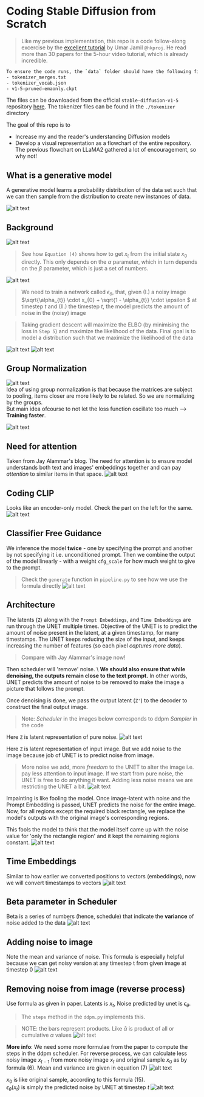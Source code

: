 # Coding Stable Diffusion from Scratch

> Like my previous implementation, this repo is a code follow-along excercise by the [excellent tutorial](https://www.youtube.com/watch?v=ZBKpAp_6TGI) by Umar Jamil `@hkproj`. He read more than 30 papers for the 5-hour video tutorial, which is already incredible. 

```bash
To ensure the code runs, the `data` folder should have the following files 
- tokenizer_merges.txt 
- tokenizer_vocab.json
- v1-5-pruned-emaonly.ckpt
```

The files can be downloaded from the official `stable-diffusion-v1-5` repository [here](https://huggingface.co/runwayml/stable-diffusion-v1-5/tree/main/). The tokenizer files can be found in the `./tokenizer` directory

The goal of this repo is to 
- Increase my and the reader's understanding Diffusion models 
- Develop a visual representation as a flowchart of the entire repository. The previous flowchart on LLaMA2 gathered a lot of encouragement, so why not!


## What is a generative model
A generative model learns a probability distribution of the data set such that we can then sample from the distribution to create new instances of data.

![alt text](readme-images/data-distribution.png)


## Background
![alt text](readme-images/background.png)
> See how `Equation (4)` shows how to get $x_{t}$ from the initial state $x_{0}$ directly. This only depends on the $\alpha$ parameter, which in turn depends on the $\beta$ parameter, which is just a set of numbers.

![alt text](readme-images/training-sampling.png)
> We need to train a network called $\epsilon_{\theta}$, that, given (I.) a noisy image $\sqrt{\alpha_{t}} \cdot x_{0} + \sqrt{1 - \alpha_{t}} \cdot \epsilon $ at timestep $t$ and (II.) the timestep $t$, the model predicts the amount of noise in the (noisy) image

> Taking gradient descent will maximize the ELBO (by minimising the loss in `Step 5`) and maximize the likelihood of the data. Final goal is to model a distribution such that we maximize the likelihood of the data 


![alt text](readme-images/overview.png)
![alt text](readme-images/classifier-guidance.png)


## Group Normalization
![alt text](readme-images/layer-norm.png) \
Idea of using group normalization is that because the matrices are subject to pooling, items closer are more likely to be related. So we are normalizing by the groups. <br>
But main idea ofcourse to not let the loss function oscillate too much --> **Training faster**. 

![alt text](readme-images/group-norm.png)


## Need for attention 
Taken from Jay Alammar's blog. The need for attention is to ensure model understands both text and images' embeddings together and can pay *attention* to similar items in that space.
![alt text](readme-images/jalammar-attention.jpeg)


## Coding CLIP
Looks like an encoder-only model. Check the part on the left for the same. 
![alt text](readme-images/clip-encoder.png)


## Classifier Free Guidance
We inference the model **twice** - one by specifying the prompt and another by not specifying it i.e. unconditioned prompt. Then we combine the output of the model linearly - with a weight `cfg_scale` for how much weight to give to the prompt. 
> Check the `generate` function in `pipeline.py` to see how we use the formula directly
![alt text](readme-images/classifier-free-guidance.png)

## Architecture
The latents (`Z`) along with the `Prompt Embeddings`, and `Time Embeddings` are run through the UNET multiple times. Objective of the UNET is to predict the amount of noise present in the latent, at a given timestamp, for many timestamps. The UNET keeps reducing the size of the input, and keeps increasing the number of features (so each pixel *captures more data*).
> Compare with Jay Alammar's image now!

Then scheduler will 'remove' noise. \ 
**We should also ensure that while denoising, the outputs remain close to the text prompt.**
In other words, UNET predicts the amount of noise to be removed to make the image a picture that follows the prompt.

Once denoising is done, we pass the output latent (`Z'`) to the decoder to construct the final output image. 

> Note: *Scheduler* in the images below corresponds to ddpm *Sampler* in the code

Here `Z` is latent representation of pure noise.
![alt text](readme-images/arch-text-to-img.png)

Here `Z` is latent representation of input image. But we add noise to the image because job of UNET is to predict noise from image. 

> More noise we add, more *freedom* to the UNET to alter the image i.e. pay less attention to input image. If we start from pure noise, the UNET is free to do anything it want. Adding less noise means we are restricting the UNET a bit. 
![alt text](readme-images/arch-img-to-img.png)


Impainting is like fooling the model. Once image-latent with noise and the Prompt Embedding is passed, UNET predicts the noise for the entire image. Now, for all regions except the required black rectangle, we replace the model's outputs with the original image's corresponding regions. 

This fools the model to think that the model itself came up with the noise value for 'only the rectangle region' and it kept the remaining regions constant. 
![alt text](readme-images/arch-img-to-img-impainting.png)

## Time Embeddings
Similar to how earlier we converted positions to vectors (embeddings), now we will convert timestamps to vectors
![alt text](readme-images/time_embedding.png)


## Beta parameter in Scheduler
Beta is a series of numbers (hence, schedule) that indicate the **variance** of noise added to the data
![alt text](readme-images/beta-parameter.png)


## Adding noise to image
Note the mean and variance of noise. This formula is especially helpful because we can get noisy version at any timestep t from  given image at timestep 0
![alt text](readme-images/sample-noise.png)


## Removing noise from image (reverse process)
Use formula as given in paper. 
Latents is $x_{t}$, Noise predicted by unet is $\epsilon_{\theta}$. 
> The `steps` method in the `ddpm.py` implements this.

> NOTE: the bars represent products. Like $\bar \alpha$ is product of all or cumulative $\alpha$ values
![alt text](readme-images/de-noise.png)

**More info**: We need some more formulae from the paper to compute the steps in the ddpm scheduler. For reverse process, we can calculate less noisy image $x_{t-1}$ from more noisy image $x_{t}$ and original sample $x_{0}$ as by formula (6). Mean and variance are given in equation (7)
![alt text](readme-images/de-noise-2.png)

$x_{0}$ is like original sample, according to this formula (15). \
 $\epsilon_{\theta}(x_{t})$ is simply the predicted noise by UNET at timestep $t$
![alt text](readme-images/de-noise-3.png)

